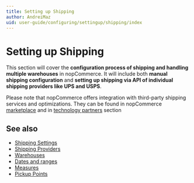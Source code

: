 ```yaml
---
title: Setting up Shipping
author: AndreiMaz
uid: user-guide/configuring/settingup/shipping/index
---
```


# Setting up Shipping

This section will cover the **configuration process of shipping and handling multiple warehouses** in nopCommerce. It will include both **manual shipping configuration** and **setting up shipping via API of individual shipping providers like UPS and USPS**.

Please note that nopCommerce offers integration with third-party shipping services and optimizations. They can be found in nopCommerce [marketplace](http://www.nopcommerce.com/marketplace.aspx) and in [technology partners](http://www.nopcommerce.com/technologypartners.aspx) section

## See also

* [Shipping Settings](xref:en-US/user-guide/configuring/settingup/shipping/settings)
* [Shipping Providers](xref:en-US/user-guide/configuring/settingup/shipping/providers/index)
* [Warehouses](xref:en-US/user-guide/configuring/settingup/shipping/warehouses)
* [Dates and ranges](xref:en-US/user-guide/configuring/settingup/shipping/dates-ranges)
* [Measures](xref:en-US/user-guide/configuring/settingup/shipping/measures)
* [Pickup Points](xref:en-US/user-guide/configuring/settingup/shipping/pickup-Points)